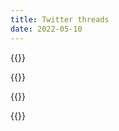 ```yaml
---
title: Twitter threads
date: 2022-05-10
---
```


{{<tw-thread end="1521878190486016002">}}

{{<tw-thread end="1523566700569931782">}}

{{<tw-thread end="1523631450372788224">}}

{{<tw-thread end="1512843049889673216">}}
